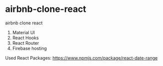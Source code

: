 # airbnb-clone-react
airbnb clone react

1) Material UI
2) React Hooks
3) React Router
4) Firebase hosting

Used React Packages:
https://www.npmjs.com/package/react-date-range
